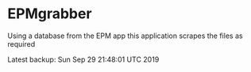 # EPMgrabber
Using a database from the EPM app this application scrapes the files as required


Latest backup: Sun Sep 29 21:48:01 UTC 2019
